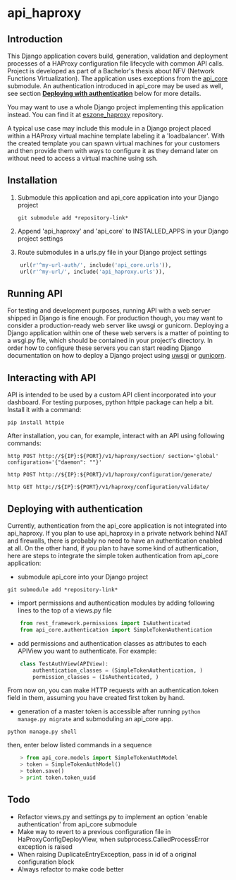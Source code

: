 api\_haproxy
========

Introduction
------

This Django application covers build, generation, validation and deployment processes of a HAProxy configuration file
lifecycle with common API calls. Project is developed as part of a Bachelor's thesis about NFV (Network Functions Virtualization). 
The application uses exceptions from the [api\_core](https://github.com/erigones/api_core ) submodule. An authentication introduced 
in api\_core may be used as well, see section [<b>Deploying with authentication</b>](https://github.com/erigones/api_haproxy#deploying-with-authentication) 
below for more details.

You may want to use a whole Django project implementing this application instead. You can find it at 
[eszone\_haproxy](https://github.com/erigones/eszone_haproxy) repository.  

A typical use case may include this module in a Django project placed within a HAProxy virtual machine template 
labeling it a 'loadbalancer'. With the created template you can spawn virtual machines for your customers and then 
provide them with ways to configure it as they demand later on without need to access a virtual machine using ssh. 

Installation
------

1. Submodule this application and api\_core application into your Django project

   `git submodule add *repository-link*`

2. Append 'api\_haproxy' and 'api\_core' to INSTALLED_APPS in your Django project settings

3. Route submodules in a urls.py file in your Django project settings

```python
    url(r'^my-url-auth/', include('api_core.urls')),
    url(r'^my-url/', include('api_haproxy.urls')),
```

Running API
------

For testing and development purposes, running API with a web server shipped in Django is fine enough. For production 
though, you may want to consider a production-ready web server like uwsgi or gunicorn. Deploying a Django application 
within one of these web servers is a matter of pointing to a wsgi.py file, which should be contained in your project's 
directory. In order how to configure these servers you can start reading Django documentation on how to deploy a Django
project using [uwsgi](https://docs.djangoproject.com/en/1.7/howto/deployment/wsgi/uwsgi/) or 
[gunicorn](https://docs.djangoproject.com/en/1.7/howto/deployment/wsgi/gunicorn/).

Interacting with API
------

API is intended to be used by a custom API client incorporated into your dashboard. For testing purposes, python httpie 
package can help a bit. Install it with a command:

`pip install httpie`

After installation, you can, for example, interact with an API using following commands:

`http POST http://${IP}:${PORT}/v1/haproxy/section/ section='global' configuration='{"daemon": ""}'`

`http POST http://${IP}:${PORT}/v1/haproxy/configuration/generate/`

`http GET http://${IP}:${PORT}/v1/haproxy/configuration/validate/`

Deploying with authentication
------

Currently, authentication from the api\_core application is not integrated into api\_haproxy. If you plan to
use api\_haproxy in a private network behind NAT and firewalls, there is probably no need to have an authentication 
enabled at all. On the other hand, if you plan to have some kind of authentication, here are steps to integrate the 
simple token authentication from api_core application:

- submodule api\_core into your Django project

`git submodule add *repository-link*`

- import permissions and authentication modules by adding following lines to the top of a views.py file

```python
    from rest_framework.permissions import IsAuthenticated
    from api_core.authentication import SimpleTokenAuthentication
```

- add permissions and authentication classes as attributes to each APIView you want to authenticate. For example:

```python
    class TestAuthView(APIView):
        authentication_classes = (SimpleTokenAuthentication, )
        permission_classes = (IsAuthenticated, )
```

From now on, you can make HTTP requests with an authentication.token field in them, assuming you have created first token 
by hand.

- generation of a master token is accessible after running `python manage.py migrate` and submoduling an api\_core app.

`python manage.py shell`

then, enter below listed commands in a sequence

```python
    > from api_core.models import SimpleTokenAuthModel
    > token = SimpleTokenAuthModel()
    > token.save()
    > print token.token_uuid
```

Todo
------

- Refactor views.py and settings.py to implement an option 'enable authentication' from api\_core submodule
- Make way to revert to a previous configuration file in HaProxyConfigDeployView, when subprocess.CalledProcessError 
exception is raised
- When raising DuplicateEntryException, pass in id of a original configuration block
- Always refactor to make code better